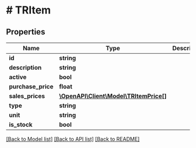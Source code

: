 # # TRItem

## Properties

Name | Type | Description | Notes
------------ | ------------- | ------------- | -------------
**id** | **string** |  | [optional]
**description** | **string** |  | [optional]
**active** | **bool** |  | [optional]
**purchase_price** | **float** |  | [optional]
**sales_prices** | [**\OpenAPI\Client\Model\TRItemPrice[]**](TRItemPrice.md) |  | [optional]
**type** | **string** |  | [optional]
**unit** | **string** |  | [optional]
**is_stock** | **bool** |  | [optional]

[[Back to Model list]](../../README.md#models) [[Back to API list]](../../README.md#endpoints) [[Back to README]](../../README.md)
